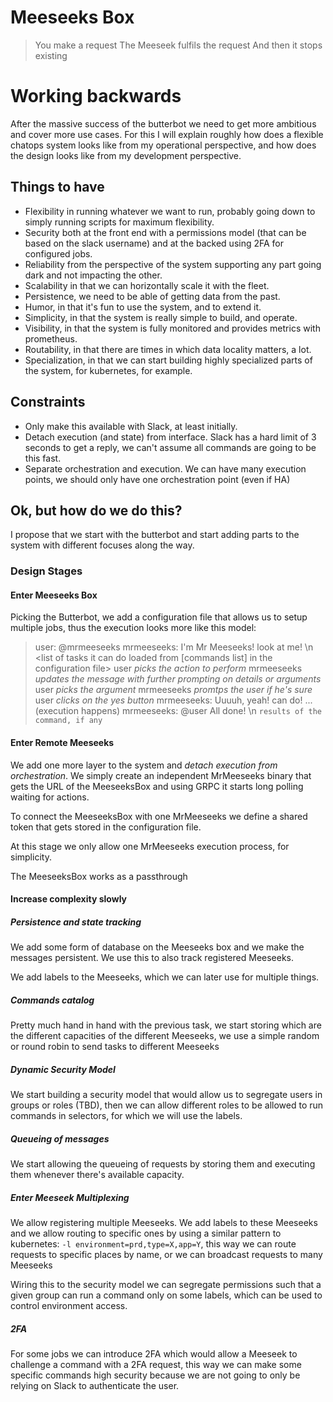 # Meeseeks Box

> You make a request
> The Meeseek fulfils the request
> And then it stops existing

# Working backwards

After the massive success of the butterbot we need to get more ambitious and cover more use cases. For this I will explain roughly how does a flexible chatops system looks like from my operational perspective, and how does the design looks like from my development perspective.

## Things to have

- Flexibility in running whatever we want to run, probably going down to simply running scripts for maximum flexibility.
- Security both at the front end with a permissions model (that can be based on the slack username) and at the backed using 2FA for configured jobs.
- Reliability from the perspective of the system supporting any part going dark and not impacting the other.
- Scalability in that we can horizontally scale it with the fleet.
- Persistence, we need to be able of getting data from the past.
- Humor, in that it's fun to use the system, and to extend it.
- Simplicity, in that the system is really simple to build, and operate.
- Visibility, in that the system is fully monitored and provides metrics with prometheus.
- Routability, in that there are times in which data locality matters, a lot.
- Specialization, in that we can start building highly specialized parts of the system, for kubernetes, for example.

## Constraints

- Only make this available with Slack, at least initially.
- Detach execution (and state) from interface. Slack has a hard limit of 3 seconds to get a reply, we can't assume all commands are going to be this fast.
- Separate orchestration and execution. We can have many execution points, we should only have one orchestration point (even if HA)

## Ok, but how do we do this?

I propose that we start with the butterbot and start adding parts to the system with different focuses along the way.

### Design Stages

#### Enter Meeseeks Box

Picking the Butterbot, we add a configuration file that allows us to setup multiple jobs, thus the execution looks more like this model:

> user: @mrmeeseeks
> mrmeeseeks: I'm Mr Meeseeks! look at me! \n <list of tasks it can do loaded from [commands list] in the configuration file>
> user _picks the action to perform_
> mrmeeseeks _updates the message with further prompting on details or arguments_
> user _picks the argument_
> mrmeeseeks _promtps the user if he's sure_
> user _clicks on the yes button_
> mrmeeseeks: Uuuuh, yeah! can do!
> ... (execution happens)
> mrmeeseeks: @user All done! \n ```results of the command, if any```

#### Enter Remote Meeseeks

We add one more layer to the system and _detach execution from orchestration_. We simply create an independent MrMeeseeks binary that gets the URL of the MeeseeksBox and using GRPC it starts long polling waiting for actions.

To connect the MeeseeksBox with one MrMeeseeks we define a shared token that gets stored in the configuration file.

At this stage we only allow one MrMeeseeks execution process, for simplicity.

The MeeseeksBox works as a passthrough

#### Increase complexity slowly

##### Persistence and state tracking

We add some form of database on the Meeseeks box and we make the messages persistent. We use this to also track registered Meeseeks.

We add labels to the Meeseeks, which we can later use for multiple things.

##### Commands catalog

Pretty much hand in hand with the previous task, we start storing which are the different capacities of the different Meeseeks, we use a simple random or round robin to send tasks to different Meeseeks

##### Dynamic Security Model

We start building a security model that would allow us to segregate users in groups or roles (TBD), then we can allow different roles to be allowed to run commands in selectors, for which we will use the labels.

##### Queueing of messages

We start allowing the queueing of requests by storing them and executing them whenever there's available capacity.

##### Enter Meeseek Multiplexing

We allow registering multiple Meeseeks. We add labels to these Meeseeks and we allow routing to specific ones by using a similar pattern to kubernetes: `-l environment=prd,type=X,app=Y`, this way we can route requests to specific places by name, or we can broadcast requests to many Meeseeks

Wiring this to the security model we can segregate permissions such that a given group can run a command only on some labels, which can be used to control environment access.

##### 2FA

For some jobs we can introduce 2FA which would allow a Meeseek to challenge a command with a 2FA request, this way we can make some specific commands high security because we are not going to only be relying on Slack to authenticate the user.
